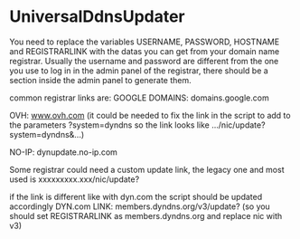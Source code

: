 # UniversalDdnsUpdater

You need to replace the variables USERNAME, PASSWORD, HOSTNAME and REGISTRARLINK with the datas you can get from your domain name registrar. Usually the username and password are different from the one you use to log in in the admin panel of the registrar, there should be a section inside the admin panel to generate them.

common registrar links are:
GOOGLE DOMAINS: domains.google.com

OVH: www.ovh.com     (it could be needed to fix the link in the script to add to the parameters ?system=dyndns so the link looks like .../nic/update?system=dyndns&...)

NO-IP: dynupdate.no-ip.com


Some registrar could need a custom update link, the legacy one and most used is xxxxxxxxx.xxx/nic/update?

if the link is different like with dyn.com the script should be updated accordingly
DYN.com LINK: members.dyndns.org/v3/update? (so you should set REGISTRARLINK as members.dyndns.org and replace nic with v3)
 

